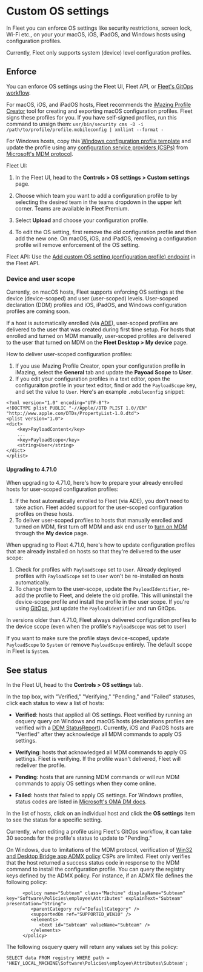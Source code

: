 # Custom OS settings

In Fleet you can enforce OS settings like security restrictions, screen lock, Wi-Fi etc., on your your macOS, iOS, iPadOS, and Windows hosts using configuration profiles.

Currently, Fleet only supports system (device) level configuration profiles.

## Enforce

You can enforce OS settings using the Fleet UI, Fleet API, or [Fleet's GitOps workflow](https://github.com/fleetdm/fleet-gitops).

For macOS, iOS, and iPadOS hosts, Fleet recommends the [iMazing Profile Creator](https://imazing.com/profile-editor) tool for creating and exporting macOS configuration profiles. Fleet signs these profiles for you. If you have self-signed profiles, run this command to unsign them: `usr/bin/security cms -D -i  /path/to/profile/profile.mobileconfig | xmllint --format -`

For Windows hosts, copy this [Windows configuration profile template](https://fleetdm.com/example-windows-profile) and update the profile using any [configuration service providers (CSPs)](https://fleetdm.com/guides/creating-windows-csps) from [Microsoft's MDM protocol](https://learn.microsoft.com/en-us/windows/client-management/mdm/).

Fleet UI:

1. In the Fleet UI, head to the **Controls > OS settings > Custom settings** page.

2. Choose which team you want to add a configuration profile to by selecting the desired team in the teams dropdown in the upper left corner. Teams are available in Fleet Premium.

3. Select **Upload** and choose your configuration profile.

4. To edit the OS setting, first remove the old configuration profile and then add the new one. On macOS, iOS, and iPadOS, removing a configuration profile will remove enforcement of the OS setting.

Fleet API: Use the [Add custom OS setting (configuration profile) endpoint](https://fleetdm.com/docs/rest-api/rest-api#add-custom-os-setting-configuration-profile) in the Fleet API.

### Device and user scope

Currently, on macOS hosts, Fleet supports enforcing OS settings at the device (device-scoped) and user (user-scoped) levels. User-scoped declaration (DDM) profiles and iOS, iPadOS, and Windows configuration profiles are coming soon.

If a host is automatically enrolled (via [ADE](https://support.apple.com/en-us/102300)), user-scoped profiles are delivered to the user that was created during first time setup. For hosts that enrolled and turned on MDM manually, user-scoped profiles are delivered to the user that turned on MDM on the **Fleet Desktop > My device** page.

How to deliver user-scoped configuration profiles:
1. If you use iMazing Profile Creator, open your configuration profile in iMazing, select the **General** tab and update the **Payoad Scope** to **User**.
2. If you edit your configuration profiles in a text editor, open the configuraiton profile in your text editor, find or add the `PayloadScope` key, and set the value to `User`. Here's an example `.mobileconfig` snippet:

```
<?xml version="1.0" encoding="UTF-8"?>
<!DOCTYPE plist PUBLIC "-//Apple//DTD PLIST 1.0//EN" "http://www.apple.com/DTDs/PropertyList-1.0.dtd">
<plist version="1.0">
<dict>
	<key>PayloadContent</key>
	...
	<key>PayloadScope</key>
	<string>User</string>
</dict>
</plist>
```

#### Upgrading to 4.71.0

When upgrading to 4.71.0, here's how to prepare your already enrolled hosts for user-scoped configuration profiles:
1. If the host automatically enrolled to Fleet (via ADE), you don't need to take action. Fleet added support for the user-scoped configuration profiles on these hosts.
2. To deliver user-scoped profiles to hosts that manually enrolled and turned on MDM, first turn off MDM and ask end user to [turn on MDM](https://fleetdm.com/guides/mdm-migration#migrate-hosts:~:text=If%20the%20host%20is%20not%20assigned%20to%20Fleet%20in%20ABM%20(manual%20enrollment)%2C%20the%20end%20user%20will%20be%20given%20the%20option%20to%20download%20the%20MDM%20enrollment%20profile%20on%20their%20My%20device%20page.) through the **My device** page.

When upgrading to Fleet 4.71.0, here's how to update configuration profiles that are already installed on hosts so that they're delivered to the user scope:

1. Check for profiles with `PayloadScope` set to `User`. Already deployed profiles with `PayloadScope` set to `User` won’t be re-installed on hosts automatically.
2. To change them to the user-scope, update the `PayloadIdentifier`, re-add the profile to Fleet, and delete the old profile. This will uninstall the device-scope profile and install the profile in the user scope. If you're using [GitOps](https://fleetdm.com/docs/configuration/yaml-files), just update the `PayloadIdentifier` and run GitOps.

In versions older than 4.71.0, Fleet always delivered configuration profiles to the device scope (even when the profile's `PayloadScope` was set to `User`)

If you want to make sure the profile stays device-scoped, update `PayloadScope` to `System` or remove `PayloadScope` entirely. The default scope in Fleet is `System`. 

## See status

In the Fleet UI, head to the **Controls > OS settings** tab.

In the top box, with "Verified," "Verifying," "Pending," and "Failed" statuses, click each status to view a list of hosts:

* **Verified**: hosts that applied all OS settings. Fleet verified by running an osquery query on Windows and macOS hosts (declarations profiles are verified with a [DDM StatusReport](https://developer.apple.com/documentation/devicemanagement/statusreport)). Currently, iOS and iPadOS hosts are "Verified" after they acknowledge all MDM commands to apply OS settings.

* **Verifying**: hosts that acknowledged all MDM commands to apply OS settings. Fleet is verifying. If the profile wasn't delivered, Fleet will redeliver the profile.

* **Pending**: hosts that are running MDM commands or will run MDM commands to apply OS settings when they come online.

* **Failed**: hosts that failed to apply OS settings. For Windows profiles, status codes are listed in [Microsoft's OMA DM docs](https://learn.microsoft.com/en-us/windows/client-management/oma-dm-protocol-support#syncml-response-status-codes).

In the list of hosts, click on an individual host and click the **OS settings** item to see the status for a specific setting.

Currently, when editing a profile using Fleet's GitOps workflow, it can take 30 seconds for the
profile's status to update to "Pending."

On Windows, due to limitations of the MDM protocol, verification of [Win32 and Desktop Bridge app ADMX
policy](https://learn.microsoft.com/en-us/windows/client-management/win32-and-centennial-app-policy-configuration)
CSPs are limited. Fleet only verifies that the host returned a success status code in response to the MDM
command to install the configuration profile. You can query the registry keys defined by the ADMX
policy. For instance, if an ADMX file defines the following policy:
```
      <policy name="Subteam" class="Machine" displayName="Subteam" key="Software\Policies\employee\Attributes" explainText="Subteam" presentation="String">
         <parentCategory ref="DefaultCategory" />
         <supportedOn ref="SUPPORTED_WIN10" />
         <elements>
            <text id="Subteam" valueName="Subteam" />
         </elements>
      </policy>
```

The following osquery query will return any values set by this policy:
```
SELECT data FROM registry WHERE path = 'HKEY_LOCAL_MACHINE\Software\Policies\employee\Attributes\Subteam';
```

<meta name="category" value="guides">
<meta name="authorGitHubUsername" value="noahtalerman">
<meta name="authorFullName" value="Noah Talerman">
<meta name="publishedOn" value="2024-07-27">
<meta name="articleTitle" value="Custom OS settings">
<meta name="description" value="Learn how to enforce custom settings on macOS and Window hosts using Fleet's configuration profiles.">
